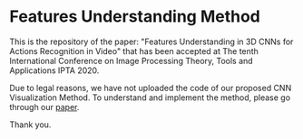 # Features Understanding MethodThis is the repository of the paper: "Features Understanding in 3D CNNs for Actions Recognition in Video" that has been accepted at The tenth International Conference on Image Processing Theory, Tools and Applications IPTA 2020.[paper]: https://Due to legal reasons, we have not uploaded the code of our proposed CNN Visualization Method. To understand and implement the method, please go through our [paper][paper].Thank you.